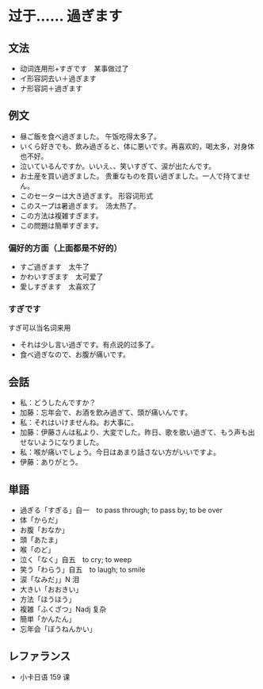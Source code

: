 # 过于…… 過ぎます

## 文法

- 动词连用形+すぎです　某事做过了
- イ形容詞去い＋過ぎます
- ナ形容詞＋過ぎます

## 例文

- 昼ご飯を食べ過ぎました。 午饭吃得太多了。
- いくら好きでも、飲み過ぎると、体に悪いです。再喜欢的，喝太多，对身体也不好。
- 泣いているんですか。いいえ、、笑いすぎて、涙が出たんです。
- お土産を買い過ぎました。 贵重なものを買い過ぎました。一人で持てません。
- このセーターは大き過ぎます。 形容词形式
- このスープは暑過ぎます。　汤太热了。
- この方法は複雑すぎます。
- この問題は簡単すぎます。

### 偏好的方面（上面都是不好的）

- すご過ぎます　太牛了
- かわいすぎます　太可爱了
- 愛しすぎます　太喜欢了

### すぎです

すぎ可以当名词来用

- それは少し言い過ぎです。有点说的过多了。
- 食べ過ぎなので、お腹が痛いです。

## 会話

- 私：どうしたんですか？
- 加藤：忘年会で、お酒を飲み過ぎて、頭が痛いんです。
- 私：それはいけませんね。お大事に。
- 加藤：伊藤さんは私より、大変でした。昨日、歌を歌い過ぎて、もう声も出せないようになりました。
- 私：喉が痛いでしょう。今日はあまり話さない方がいいですよ。
- 伊藤：ありがとう。

## 単語

- 過ぎる「すぎる」自一　to pass through; to pass by; to be over
- 体「からだ」
- お腹「おなか」
- 頭「あたま」
- 喉「のど」
- 泣く「なく」自五　to cry; to weep
- 笑う「わらう」自五　to laugh; to smile
- 涙「なみだ」」N 泪
- 大きい「おおきい」
- 方法「ほうほう」
- 複雑「ふくざつ」Nadj 复杂
- 簡単「かんたん」
- 忘年会「ぼうねんかい」

## レファランス

- 小卡日语 159 课
